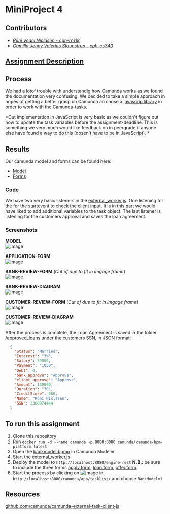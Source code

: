 # MiniProject 4

## Contributors
- _[Rúni Vedel Niclasen - cph-rn118](https://github.com/Runi-VN)_
- _[Camilla Jenny Valerius Staunstrup - cph-cs340](https://github.com/Castau)_

## [Assignment Description](https://datsoftlyngby.github.io/soft2021fall/resources/dd5c5e7a-A11-MP-BPMA.pdf)

## Process
We had a lotof trouble with understandig how Camunda works as we found the documentation very confusing. We decided to take a simple approach in hopes of getting a better grasp on Camunda an chose a [javascrip library](https://github.com/camunda/camunda-external-task-client-js) in order to work with the Camunda-tasks.  

*Out implementation in JavaScript is very basic as we couldn't figure out how to update the task variables before the assignment-deadline. This is something we very much would like feedback on in peergrade if anyone else have found a way to do this (dosen't have to be in JavaScript). *

## Results
Our camunda model and forms can be found here:
- [Model](https://github.com/Hold-Krykke-BA/System_Integration/blob/main/MiniProject4/bpmn%20moddel/bankmodel.bpmn)
- [Forms](https://github.com/Hold-Krykke-BA/System_Integration/tree/main/MiniProject4/forms)

### Code
We have two very basic listeners in the [external_worker.js](https://github.com/Hold-Krykke-BA/System_Integration/blob/main/MiniProject4/external_worker.js). One listening for the for the startevent to check the client input. It is in this part we would have liked to add additional variables to the task object. The last listener is listening for the customers approval and saves the loan agreement. 

### Screenshots
**MODEL**  
![image](https://user-images.githubusercontent.com/35559774/144232337-8c172e26-17aa-4699-907d-bbfbbd01e3ed.png)  

**APPLICATION-FORM**  
![image](https://user-images.githubusercontent.com/35559774/144232456-9eef027e-4b57-4d8d-bc0f-ee560b828b54.png)  

**BANK-REVIEW-FORM** (*Cut of due to fit in imgage frame*)  
![image](https://user-images.githubusercontent.com/35559774/144233314-96545719-2995-4ac5-adf0-71ed7eb41d84.png)  

**BANK-REVIEW-DIAGRAM**  
![image](https://user-images.githubusercontent.com/35559774/144233444-7cbbf732-2d4a-4c82-99e7-8812c0269238.png)  

**CUSTOMER-REVIEW-FORM** (*Cut of due to fit in imgage frame*)  
![image](https://user-images.githubusercontent.com/35559774/144233578-0ea7a98c-8012-4f50-9204-aebe7d1b8fbf.png)  

**CUSTOMER-REVIEW-DIAGRAM**  
![image](https://user-images.githubusercontent.com/35559774/144233639-9ab3a0f7-3987-4625-be94-b8fab7e24fa0.png)

After the process is complete, the Loan Agreement is saved in the folder [/approved_loans](https://github.com/Hold-Krykke-BA/System_Integration/tree/main/MiniProject4/approved_loans) under the customers SSN, in JSON format:  
```JSON
  {
    "Status": "Married",
    "Interest": "3%",
    "Salary": 39000,
    "Payment": "1050",
    "Debt": 0,
    "bank_approve": "Approve",
    "client_approve": "Approve",
    "Amount": 150000,
    "Duration": "70",
    "CreditScore": 680,
    "Name": "Rúni Niclasen",
    "SSN": 2308974444
  }
```

## To run this assignment 
1) Clone this repository  
2) Run `docker run -d --name camunda -p 8080:8080 camunda/camunda-bpm-platform:latest`
3) Open the [bankmodel.bpmn](https://github.com/Hold-Krykke-BA/System_Integration/blob/main/MiniProject4/bpmn%20moddel/bankmodel.bpmn) in Camunda Modeler
4) Start the [external_worker.js](https://github.com/Hold-Krykke-BA/System_Integration/blob/main/MiniProject4/external_worker.js) 
5) Deploy the model to `http://localhost:8080/engine-rest` **N.B.:** be sure to include the three forms [apply.form](https://github.com/Hold-Krykke-BA/System_Integration/blob/main/MiniProject4/forms/apply.form), [loan.form](https://github.com/Hold-Krykke-BA/System_Integration/blob/main/MiniProject4/forms/loan.form), [offer.form](https://github.com/Hold-Krykke-BA/System_Integration/blob/main/MiniProject4/forms/offer.form)
6) Start the process by clicking on ![image](https://user-images.githubusercontent.com/35559774/144235248-4b5d6337-d1e1-424d-ac93-b760d033cb02.png)
 in `http://localhost:8080/camunda/app/tasklist/` and choose `BankModelv1`

## Resources
[github.com/camunda/camunda-external-task-client-js](https://github.com/camunda/camunda-external-task-client-js)

